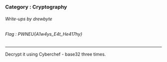 ### Category : Cryptography
###### Write-ups by drewbyte
###### Flag : PWNEU{A1w4ys_E4t_He417hy}
---

Decrypt it using Cyberchef - base32 three times.

<br>
<img src="https://github.com/drew-byte/pwneu-writeups/blob/main/00x8%20saved%20images/Pasted%20image%2020240320110900.png" alt="">
 <br>

